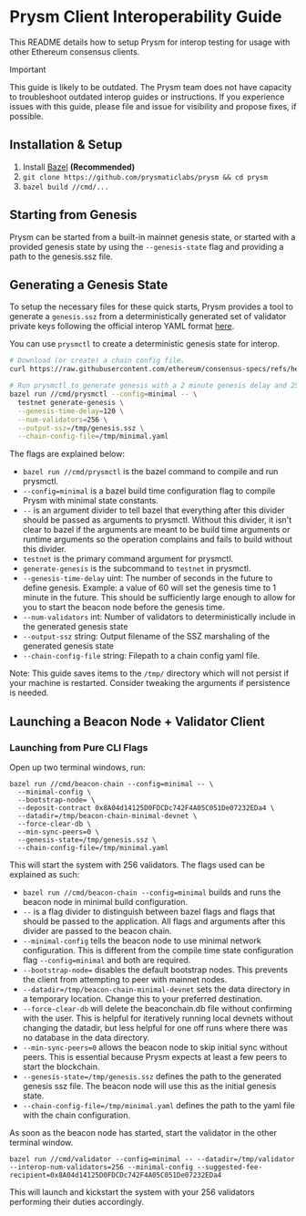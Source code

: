 # Prysm Client Interoperability Guide

This README details how to setup Prysm for interop testing for usage with other Ethereum consensus clients.

> [!IMPORTANT]  
> This guide is likely to be outdated. The Prysm team does not have capacity to troubleshoot
> outdated interop guides or instructions. If you experience issues with this guide, please file and
> issue for visibility and propose fixes, if possible.

## Installation & Setup

1. Install [Bazel](https://docs.bazel.build/versions/master/install.html) **(Recommended)**
2. `git clone https://github.com/prysmaticlabs/prysm && cd prysm`
3. `bazel build //cmd/...`

## Starting from Genesis

Prysm can be started from a built-in mainnet genesis state, or started with a provided genesis state by
using the `--genesis-state` flag and providing a path to the genesis.ssz file.

## Generating a Genesis State

To setup the necessary files for these quick starts, Prysm provides a tool to generate a `genesis.ssz` from
a deterministically generated set of validator private keys following the official interop YAML format 
[here](https://github.com/ethereum/eth2.0-pm/blob/master/interop/mocked_start).

You can use `prysmctl` to create a deterministic genesis state for interop.

```sh
# Download (or create) a chain config file.
curl https://raw.githubusercontent.com/ethereum/consensus-specs/refs/heads/dev/configs/minimal.yaml -o /tmp/minimal.yaml

# Run prysmctl to generate genesis with a 2 minute genesis delay and 256 validators. 
bazel run //cmd/prysmctl --config=minimal -- \
  testnet generate-genesis \
  --genesis-time-delay=120 \
  --num-validators=256 \
  --output-ssz=/tmp/genesis.ssz \
  --chain-config-file=/tmp/minimal.yaml
```

The flags are explained below:
- `bazel run //cmd/prysmctl` is the bazel command to compile and run prysmctl.
- `--config=minimal` is a bazel build time configuration flag to compile Prysm with minimal state constants.
- `--` is an argument divider to tell bazel that everything after this divider should be passed as arguments to prysmctl. Without this divider, it isn't clear to bazel if the arguments are meant to be build time arguments or runtime arguments so the operation complains and fails to build without this divider.
- `testnet` is the primary command argument for prysmctl.
- `generate-genesis` is the subcommand to `testnet` in prysmctl.
- `--genesis-time-delay` uint: The number of seconds in the future to define genesis. Example: a value of 60 will set the genesis time to 1 minute in the future. This should be sufficiently large enough to allow for you to start the beacon node before the genesis time. 
- `--num-validators` int: Number of validators to deterministically include in the generated genesis state
- `--output-ssz` string: Output filename of the SSZ marshaling of the generated genesis state
- `--chain-config-file` string: Filepath to a chain config yaml file.

Note: This guide saves items to the `/tmp/` directory which will not persist if your machine is
restarted. Consider tweaking the arguments if persistence is needed.

## Launching a Beacon Node + Validator Client

### Launching from Pure CLI Flags

Open up two terminal windows, run:

```
bazel run //cmd/beacon-chain --config=minimal -- \
  --minimal-config \
  --bootstrap-node= \
  --deposit-contract 0x8A04d14125D0FDCDc742F4A05C051De07232EDa4 \
  --datadir=/tmp/beacon-chain-minimal-devnet \
  --force-clear-db \
  --min-sync-peers=0 \
  --genesis-state=/tmp/genesis.ssz \
  --chain-config-file=/tmp/minimal.yaml
```

This will start the system with 256 validators. The flags used can be explained as such:

- `bazel run //cmd/beacon-chain --config=minimal` builds and runs the beacon node in minimal build configuration.
- `--` is a flag divider to distinguish between bazel flags and flags that should be passed to the application. All flags and arguments after this divider are passed to the beacon chain.
- `--minimal-config` tells the beacon node to use minimal network configuration. This is different from the compile time state configuration flag `--config=minimal` and both are required.
- `--bootstrap-node=` disables the default bootstrap nodes. This prevents the client from attempting to peer with mainnet nodes.
- `--datadir=/tmp/beacon-chain-minimal-devnet` sets the data directory in a temporary location. Change this to your preferred destination.
- `--force-clear-db` will delete the beaconchain.db file without confirming with the user. This is helpful for iteratively running local devnets without changing the datadir, but less helpful for one off runs where there was no database in the data directory.
- `--min-sync-peers=0` allows the beacon node to skip initial sync without peers. This is essential because Prysm expects at least a few peers to start the blockchain.
- `--genesis-state=/tmp/genesis.ssz` defines the path to the generated genesis ssz file. The beacon node will use this as the initial genesis state.
- `--chain-config-file=/tmp/minimal.yaml` defines the path to the yaml file with the chain configuration.

As soon as the beacon node has started, start the validator in the other terminal window. 

```
bazel run //cmd/validator --config=minimal -- --datadir=/tmp/validator --interop-num-validators=256 --minimal-config --suggested-fee-recipient=0x8A04d14125D0FDCDc742F4A05C051De07232EDa4
```

This will launch and kickstart the system with your 256 validators performing their duties accordingly.
